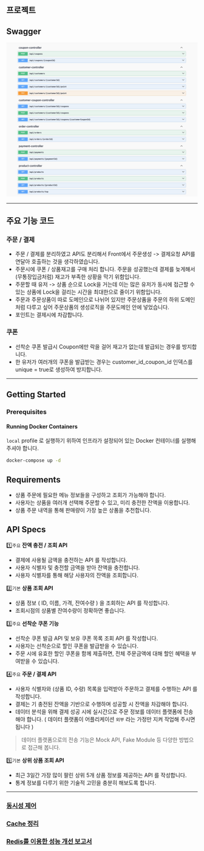 ## 프로젝트

## Swagger
![swagger.png](img/swagger.png)

---

## 주요 기능 코드
### 주문 / 결제
- 주문 / 결제를 분리하였고 API도 분리해서 Front에서 주문생성 -> 결제요청 API를 연달아 호출하는 것을 생각하였습니다.
- 주문시에 쿠폰 / 상품재고를 구매 처리 합니다. 주문을 성공했는데 결제를 늦게해서(무통장입금처럼) 재고가 부족한 상황을 막기 위함입니다.
- 주문할 때 유저 -> 상품 순으로 Lock을 거는데 이는 많은 유저가 동시에 접근할 수 있는 상품에 Lock을 걸리는 시간을 최대한으로 줄이기 위함입니다.
- 주문과 주문상품이 따로 도메인으로 나뉘어 있지만 주문상품을 주문의 하위 도메인 처럼 다루고 싶어 주문상품의 생성로직을 주문도메인 안에 넣었습니다.
- 포인트는 결제시에 차감합니다.

### 쿠폰
- 선착순 쿠폰 발급시 Coupon에만 락을 걸어 재고가 없는데 발급되는 경우를 방지합니다.
- 한 유저가 여러개의 쿠폰을 발급받는 경우는 customer_id_coupon_id 인덱스를 unique = true로 생성하여 방지합니다.

---

## Getting Started

### Prerequisites

#### Running Docker Containers

`local` profile 로 실행하기 위하여 인프라가 설정되어 있는 Docker 컨테이너를 실행해주셔야 합니다.

```bash
docker-compose up -d
```


## Requirements
- 상품 주문에 필요한 메뉴 정보들을 구성하고 조회가 가능해야 합니다.
- 사용자는 상품을 여러개 선택해 주문할 수 있고, 미리 충전한 잔액을 이용합니다.
- 상품 주문 내역을 통해 판매량이 가장 높은 상품을 추천합니다.

## API Specs

1️⃣`주요` **잔액 충전 / 조회 API**

- 결제에 사용될 금액을 충전하는 API 를 작성합니다.
- 사용자 식별자 및 충전할 금액을 받아 잔액을 충전합니다.
- 사용자 식별자를 통해 해당 사용자의 잔액을 조회합니다.

2️⃣`기본` **상품 조회 API**

- 상품 정보 ( ID, 이름, 가격, 잔여수량 ) 을 조회하는 API 를 작성합니다.
- 조회시점의 상품별 잔여수량이 정확하면 좋습니다.

3️⃣`주요` **선착순 쿠폰 기능**

- 선착순 쿠폰 발급 API 및 보유 쿠폰 목록 조회 API 를 작성합니다.
- 사용자는 선착순으로 할인 쿠폰을 발급받을 수 있습니다.
- 주문 시에 유효한 할인 쿠폰을 함께 제출하면, 전체 주문금액에 대해 할인 혜택을 부여받을 수 있습니다.

4️⃣`주요` **주문 / 결제 API**

- 사용자 식별자와 (상품 ID, 수량) 목록을 입력받아 주문하고 결제를 수행하는 API 를 작성합니다.
- 결제는 기 충전된 잔액을 기반으로 수행하며 성공할 시 잔액을 차감해야 합니다.
- 데이터 분석을 위해 결제 성공 시에 실시간으로 주문 정보를 데이터 플랫폼에 전송해야 합니다. ( 데이터 플랫폼이 어플리케이션 `외부` 라는 가정만 지켜 작업해 주시면 됩니다 )

> 데이터 플랫폼으로의 전송 기능은 Mock API, Fake Module 등 다양한 방법으로 접근해 봅니다.


5️⃣`기본` **상위 상품 조회 API**

- 최근 3일간 가장 많이 팔린 상위 5개 상품 정보를 제공하는 API 를 작성합니다.
- 통계 정보를 다루기 위한 기술적 고민을 충분히 해보도록 합니다.

---

### [동시성 제어](docs/concurrency.md)

### [Cache 정리](docs/cache.md)

### [Redis를 이용한 성능 개선 보고서](docs/redis.md)
